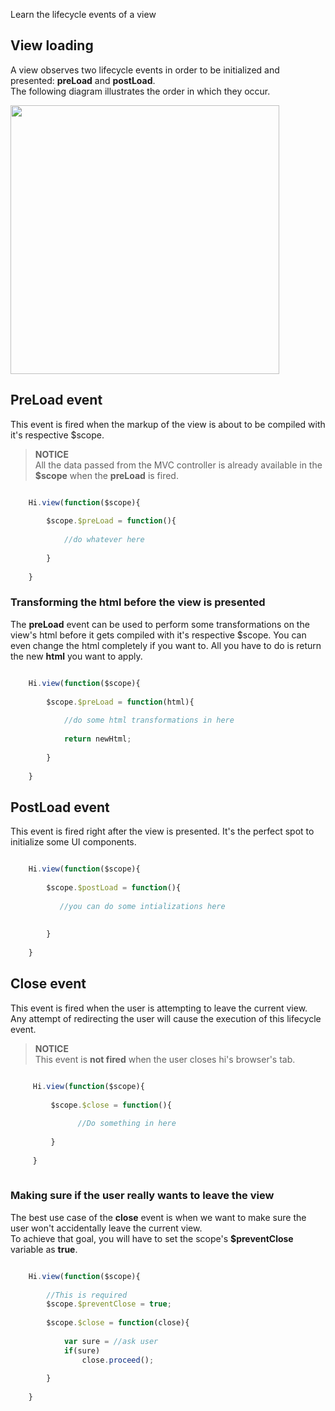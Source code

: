 <!--Topic description-->
<description>Learn the lifecycle events of a view</description>


## View loading
A view observes two lifecycle events in order to be initialized and presented: __preLoad__ and __postLoad__.<br>
The following diagram illustrates the order in which they occur.<br>

<img class="diagram" style="height:430px" src="assets/images/diagrams/view-events.png" />


## PreLoad event
This event is fired when the markup of the view is about to be compiled with it's respective $scope.<br>

> **NOTICE**<br> All the data passed from the MVC controller is already available in the __$scope__ when the __preLoad__ is fired.



```js

    Hi.view(function($scope){
    
        $scope.$preLoad = function(){
            
            //do whatever here
            
        }
    
    }

```


### Transforming the html before the view is presented
The __preLoad__ event can be used to perform some transformations on the view's html before it gets compiled with it's respective $scope.
You can even change the html completely if you want to. All you have to do is return the new __html__ you want to apply.
```js

    Hi.view(function($scope){
     
        $scope.$preLoad = function(html){
            
            //do some html transformations in here
                        
            return newHtml;
            
        }
    
    }

```


## PostLoad event
This event is fired right after the view is presented. It's the perfect spot to initialize some UI components.


````js

    Hi.view(function($scope){
        
        $scope.$postLoad = function(){
                
           //you can do some intializations here
                
                
        }
        
    }


````


## Close event
This event is fired when the user is attempting to leave the current view. Any attempt of redirecting the user
will cause the execution of this lifecycle event.

> **NOTICE**<br> This event is __not fired__ when the user closes hi's browser's tab.


```js

     Hi.view(function($scope){
            
         $scope.$close = function(){
                                 
               //Do something in here                 
                    
         }
            
     }
    

```

### Making sure if the user really wants to leave the view 
The best use case of the __close__ event is when we want to make sure the user won't accidentally leave the current view.<br/> 
To achieve that goal, you will have to set the scope's __$preventClose__ variable as __true__. 



```js

    Hi.view(function($scope){
                
        //This is required        
        $scope.$preventClose = true;
                
        $scope.$close = function(close){
                                     
            var sure = //ask user
            if(sure)
                close.proceed();
                        
        }
                
    }

```












